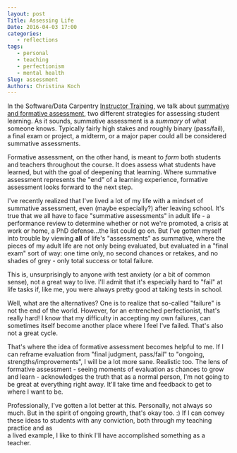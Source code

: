 ```yaml
---
layout: post
Title: Assessing Life
Date: 2016-04-03 17:00
categories: 
   - reflections
tags: 
   - personal
   - teaching
   - perfectionism
   - mental health
Slug: assessment
Authors: Christina Koch
---
```


In the Software/Data Carpentry [Instructor Training](http://swcarpentry.github.io/instructor-training/), 
we talk about [summative and formative assessment](http://swcarpentry.github.io/instructor-training/03-models.html), two 
different strategies for assessing student learning.  As it sounds, 
summative assessment is a *summary* of what someone knows.  Typically 
fairly high stakes and roughly binary (pass/fail), a final exam or 
project, a midterm, or a major 
paper could all be considered summative assessments.  

Formative assessment, on the other hand, is meant to *form* both 
students and teachers throughout the course.  It does assess what 
students have learned, but with the goal of deepening that learning.  Where 
summative assessment represents the "end" of a learning experience, formative 
assessment looks forward to the next step.  

I've recently realized that 
I've lived a lot of my life with a mindset of 
summative assessment, even (maybe especially?) after leaving school.  It's 
true that we all have to face "summative assessments" in adult life - a performance 
review to determine whether or not we're promoted, a crisis at work or home, 
a PhD defense...the list could go on.  But I've gotten myself 
into trouble by viewing **all** of life's "assessments" 
as summative, where the pieces of my adult life are not only being evaluated, but 
evaluated in a "final exam" sort of way: one time only, no second chances 
or retakes, and no shades of grey - only total success or total failure.  

This is, unsurprisingly to anyone with test anxiety (or a bit of 
common sense), not a great way to live.  I'll admit that it's especially hard 
to "fail" at life tasks if, like me, you 
were always pretty good at taking tests in school.  

Well, what are the alternatives? One is to realize that so-called 
"failure" is not the end of the world.  However, for an entrenched perfectionist, 
that's really hard!  I know that my difficulty in accepting my own failures, 
can sometimes itself become another place where I feel I've failed.  That's also 
not a great cycle.  

That's where the idea of formative assessment becomes helpful to me.  If I can 
reframe evaluation from "final judgment, pass/fail" to "ongoing, strengths/improvements", 
I will be a lot more sane.  Realistic too. The lens of formative assessment - seeing 
moments of evaluation as chances to grow and learn - acknowledges the truth that 
as a normal person, I'm not going to be great at everything right away.  It'll 
take time and feedback to get to where I want to be.  

Professionally, I've gotten a lot better at this.  Personally, not always so much.  But 
in the spirit of ongoing growth, that's okay too.  :)  If I can convey these 
ideas to students with any conviction, both through my teaching practice and as  
a lived example, I like to think I'll have accomplished something 
as a teacher.  